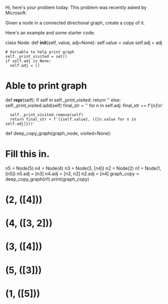Hi, here's your problem today. This problem was recently asked by Microsoft:

Given a node in a connected directional graph, create a copy of it.

Here's an example and some starter code.

class Node:
  def __init__(self, value, adj=None):
    self.value = value
    self.adj = adj

    # Variable to help print graph
    self._print_visited = set()
    if self.adj is None:
      self.adj = []

  # Able to print graph
  def __repr__(self):
    if self in self._print_visited:
      return ''
    else:
      self._print_visited.add(self)
      final_str = ''
      for n in self.adj:
        final_str += f'{n}\n'

      self._print_visited.remove(self)
      return final_str + f'({self.value}, ({[n.value for n in self.adj]}))'


def deep_copy_graph(graph_node, visited=None):
  # Fill this in.

n5 = Node(5)
n4 = Node(4)
n3 = Node(3, [n4])
n2 = Node(2)
n1 = Node(1, [n5])
n5.adj = [n3]
n4.adj = [n3, n2]
n2.adj = [n4]
graph_copy = deep_copy_graph(n1)
print(graph_copy)
# (2, ([4]))
# (4, ([3, 2]))
# (3, ([4]))
# (5, ([3]))
# (1, ([5]))
